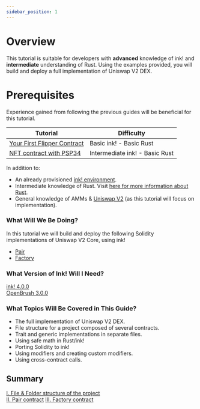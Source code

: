 ```yaml
---
sidebar_position: 1
---
```

# Overview

This tutorial is suitable for developers with **advanced** knowledge of ink! and **intermediate** understanding of Rust. Using the examples provided, you will build and deploy a full implementation of Uniswap V2 DEX.

# Prerequisites

Experience gained from following the previous guides will be beneficial for this tutorial.

| Tutorial                                                                   | Difficulty                     |
|----------------------------------------------------------------------------|--------------------------------|
| [Your First Flipper Contract](../flipper-contract/flipper-contract.md)              | Basic ink! -  Basic Rust       |
| [NFT contract with PSP34](../nft/nft.md)              | Intermediate ink! -  Basic Rust       |          

In addition to:
- An already provisioned [ink! environment](/docs/build/build-on-layer-1/environment/ink_environment.md).
- Intermediate knowledge of Rust. Visit [here for more information about Rust](https://www.rust-lang.org/learn).
- General knowledge of AMMs & [Uniswap V2](https://docs.uniswap.org/contracts/v2/overview) (as this tutorial will focus on implementation).

### What Will We Be Doing?
In this tutorial we will build and deploy the following Solidity implementations of Uniswap V2 Core, using ink!
- [Pair](https://github.com/Uniswap/v2-core/blob/master/contracts/UniswapV2Pair.sol)
- [Factory](https://github.com/Uniswap/v2-core/blob/master/contracts/UniswapV2Factory.sol)

### What Version of Ink! Will I Need?
[ink! 4.0.0](https://github.com/paritytech/ink/tree/v4.0.0)   
[OpenBrush 3.0.0](https://github.com/727-Ventures/openbrush-contracts/tree/3.0.0)

### What Topics Will Be Covered in This Guide?
- The full implementation of Uniswap V2 DEX.
- File structure for a project composed of several contracts.
- Trait and generic implementations in separate files.
- Using safe math in Rust/ink!
- Porting Solidity to ink!
- Using modifiers and creating custom modifiers.
- Using cross-contract calls.

## Summary
[I. File & Folder structure of the project](./Structure/file-structure.md)    
[II. Pair contract](./Pair/psp22.md)
[III. Factory contract](./Factory/getters.md)